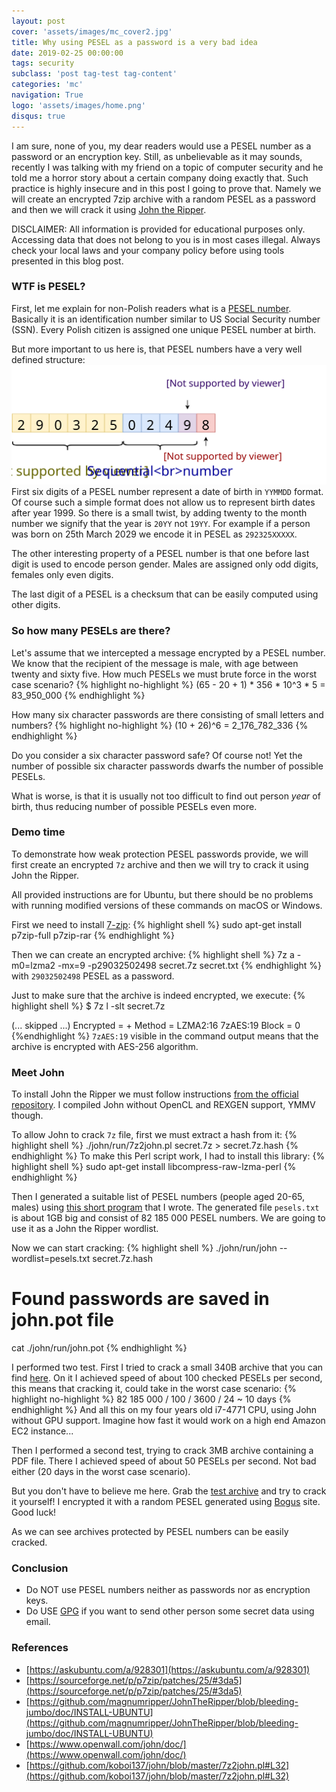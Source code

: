 ```yaml
---
layout: post
cover: 'assets/images/mc_cover2.jpg'
title: Why using PESEL as a password is a very bad idea
date: 2019-02-25 00:00:00
tags: security
subclass: 'post tag-test tag-content'
categories: 'mc'
navigation: True
logo: 'assets/images/home.png'
disqus: true
---
```


I am sure, none of you, my dear readers would use a PESEL number
as a password or an encryption key.
Still, as unbelievable as it may sounds, recently 
I was talking with my friend on a topic of computer security and
he told me a horror story about a certain company doing exactly that.
Such practice is highly insecure and in this post I going to
prove that. Namely we will create an encrypted 7zip archive with
a random PESEL as a password and then we will crack it using
[John the Ripper](https://github.com/magnumripper/JohnTheRipper).

DISCLAIMER: All information is provided for educational purposes only.
Accessing data that does not belong to you is in most
cases illegal. Always check your local laws and your company policy
before using tools presented in this blog post.

### WTF is PESEL?

First, let me explain for non-Polish readers what is
a [PESEL number](https://en.wikipedia.org/wiki/PESEL).
Basically it is an identification number similar to 
US Social Security number (SSN).
Every Polish citizen is assigned one unique PESEL number at birth.

But more important to us here is, that 
PESEL numbers have a very well defined structure:
![PESEL number structure](assets/images/2019-02-25/pesel.svg)
First six digits of a PESEL number represent a date of birth
in `YYMMDD` format. Of course such a simple format does not allow us
to represent birth dates after year 1999. 
So there is a small twist, by adding twenty to the month number
we signify that the year is `20YY` not `19YY`.
For example if a person was born on 25th March 2029 we encode it
in PESEL as `292325XXXXX`.

The other interesting property of a PESEL number is that one before last
digit is used to encode person gender. Males are assigned
only odd digits, females only even digits.

The last digit of a PESEL is a checksum that can be easily computed
using other digits.

### So how many PESELs are there?

Let's assume that we intercepted a message encrypted by a PESEL
number. We know that the recipient of the message is male,
with age between twenty and sixty five.
How much PESELs we must brute force in the worst case scenario?
{% highlight no-highlight %}
(65 - 20 + 1) * 356 * 10^3 * 5 = 83_950_000
{% endhighlight %}

How many six character 
passwords are there consisting of small letters and numbers?
{% highlight no-highlight %}
(10 + 26)^6 = 2_176_782_336
{% endhighlight %}

Do you consider a six character password safe? Of course not!
Yet the number of possible six character passwords dwarfs
the number of possible PESELs.

What is worse, is that it is usually not too difficult to find out person
*year* of birth, thus reducing number of possible PESELs even more.

### Demo time

To demonstrate how weak protection PESEL passwords provide,
we will first create an encrypted `7z` archive and then
we will try to crack it using John the Ripper.

All provided instructions are for Ubuntu, but there should
be no problems with running modified versions of
these commands on macOS or Windows.

First we need to install [7-zip](https://www.7-zip.org/download.html):
{% highlight shell %}
sudo apt-get install p7zip-full p7zip-rar
{% endhighlight %}

Then we can create an encrypted archive:
{% highlight shell %}
7z a -m0=lzma2 -mx=9 -p29032502498 secret.7z secret.txt 
{% endhighlight %}
with `29032502498` PESEL as a password.

Just to make sure that the archive is indeed encrypted,
we execute:
{% highlight shell %}
$ 7z l -slt secret.7z

(... skipped ...)
Encrypted = +
Method = LZMA2:16 7zAES:19
Block = 0
{%endhighlight %}
`7zAES:19` visible in the command output means that the archive 
is encrypted with AES-256 algorithm.

### Meet John

To install John the Ripper we must follow instructions
[from the official repository](https://github.com/magnumripper/JohnTheRipper/blob/bleeding-jumbo/doc/INSTALL-UBUNTU).
I compiled John without OpenCL and REXGEN support, YMMV though.

To allow John to crack `7z` file, first we must extract a hash from
it:
{% highlight shell %}
./john/run/7z2john.pl secret.7z > secret.7z.hash
{% endhighlight %}
To make this Perl script work, I had to install this library:
{% highlight shell %}
sudo apt-get install libcompress-raw-lzma-perl
{% endhighlight %}

Then I generated a suitable list of PESEL numbers
(people aged 20-65, males) using
[this short program](https://github.com/marcin-chwedczuk/blog-pesel-password-bad-idea/blob/master/peselgen/Program.cs)
that I wrote.
The generated file `pesels.txt` is about 1GB big and
consist of 82 185 000 PESEL numbers.
We are going to use it as a John the Ripper wordlist.

Now we can start cracking:
{% highlight shell %}
./john/run/john --wordlist=pesels.txt secret.7z.hash

# Found passwords are saved in john.pot file
cat ./john/run/john.pot
{% endhighlight %}

I performed two test. First I tried to crack a small
340B archive that you can find [here](https://github.com/marcin-chwedczuk/blog-pesel-password-bad-idea/blob/master/secret.7z).
On it I achieved speed of about 100 checked PESELs per second,
this means that cracking it, could take in the worst case scenario:
{% highlight no-highlight %}
82 185 000 / 100 / 3600 / 24 ~ 10 days
{% endhighlight %}
And all this on my four years old i7-4771 CPU, using John without GPU support.
Imagine how fast it would work on a high end Amazon EC2 instance...

Then I performed a second test, trying to crack 3MB archive
containing a PDF file. There I achieved speed of about 50 PESELs per second.
Not bad either (20 days in the worst case scenario).

But you don't have to believe me here. Grab the
[test archive](https://github.com/marcin-chwedczuk/blog-pesel-password-bad-idea/blob/master/secret.7z) and try to crack it yourself!
I encrypted it with a random PESEL generated using [Bogus](https://bogus-z-polska.pl/generatory/all.html) site. Good luck!

As we can see archives protected by PESEL numbers can be easily cracked.

### Conclusion

* Do NOT use PESEL numbers neither as passwords nor as encryption keys.
* Do USE [GPG](https://www.gnupg.org/) if you want to send other person
 some secret data using email.

### References

* [https://askubuntu.com/a/928301](https://askubuntu.com/a/928301)
* [https://sourceforge.net/p/p7zip/patches/25/#3da5](https://sourceforge.net/p/p7zip/patches/25/#3da5)
* [https://github.com/magnumripper/JohnTheRipper/blob/bleeding-jumbo/doc/INSTALL-UBUNTU](https://github.com/magnumripper/JohnTheRipper/blob/bleeding-jumbo/doc/INSTALL-UBUNTU)
* [https://www.openwall.com/john/doc/](https://www.openwall.com/john/doc/)
* [https://github.com/koboi137/john/blob/master/7z2john.pl#L32](https://github.com/koboi137/john/blob/master/7z2john.pl#L32)

